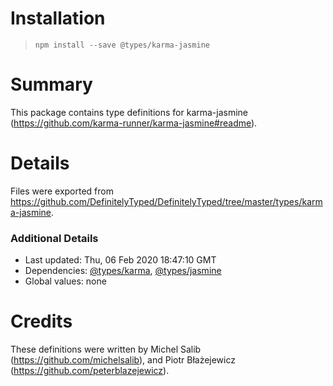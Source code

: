 # Installation
> `npm install --save @types/karma-jasmine`

# Summary
This package contains type definitions for karma-jasmine (https://github.com/karma-runner/karma-jasmine#readme).

# Details
Files were exported from https://github.com/DefinitelyTyped/DefinitelyTyped/tree/master/types/karma-jasmine.

### Additional Details
 * Last updated: Thu, 06 Feb 2020 18:47:10 GMT
 * Dependencies: [@types/karma](https://npmjs.com/package/@types/karma), [@types/jasmine](https://npmjs.com/package/@types/jasmine)
 * Global values: none

# Credits
These definitions were written by Michel Salib (https://github.com/michelsalib), and Piotr Błażejewicz (https://github.com/peterblazejewicz).
